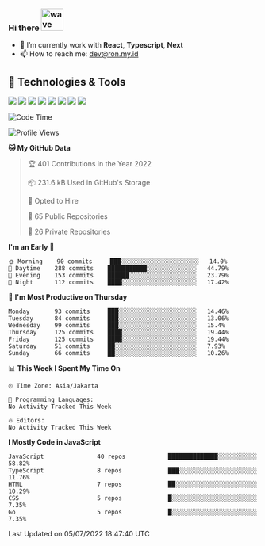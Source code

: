 ### Hi there <img src="https://i.ibb.co/q0Hx1KK/wave.gif" alt="wave" width="45px">

- 🌱 I’m currently work with **React**, **Typescript**, **Next**
- 📫 How to reach me: dev@ron.my.id

## 🔧 Technologies & Tools

![](https://img.shields.io/badge/OS-Linux-informational?style=flat&logo=linux&logoColor=white&color=2bbc8a)
![](https://img.shields.io/badge/OS-Windows-informational?style=flat&logo=windows&logoColor=white&color=2bbc8a)
![](https://img.shields.io/badge/Code-JavaScript-informational?style=flat&logo=javascript&logoColor=white&color=2bbc8a)
![](https://img.shields.io/badge/Code-Golang-informational?style=flat&logo=go&logoColor=white&color=2bbc8a)
![](https://img.shields.io/badge/Code-React-informational?style=flat&logo=react&logoColor=white&color=2bbc8a)
![](https://img.shields.io/badge/Code-Next-informational?style=flat&logo=next.js&logoColor=white&color=2bbc8a)
![](https://img.shields.io/badge/Shell-Bash-informational?style=flat&logo=gnu-bash&logoColor=white&color=2bbc8a)
![](https://img.shields.io/badge/Tools-Docker-informational?style=flat&logo=docker&logoColor=white&color=2bbc8a)

<!--START_SECTION:waka-->
![Code Time](http://img.shields.io/badge/Code%20Time-0%20secs-blue)

![Profile Views](http://img.shields.io/badge/Profile%20Views-1-blue)

**🐱 My GitHub Data** 

> 🏆 401 Contributions in the Year 2022
 > 
> 📦 231.6 kB Used in GitHub's Storage 
 > 
> 💼 Opted to Hire
 > 
> 📜 65 Public Repositories 
 > 
> 🔑 26 Private Repositories  
 > 
**I'm an Early 🐤** 

```text
🌞 Morning    90 commits     ███░░░░░░░░░░░░░░░░░░░░░░   14.0% 
🌆 Daytime    288 commits    ███████████░░░░░░░░░░░░░░   44.79% 
🌃 Evening    153 commits    ██████░░░░░░░░░░░░░░░░░░░   23.79% 
🌙 Night      112 commits    ████░░░░░░░░░░░░░░░░░░░░░   17.42%

```
📅 **I'm Most Productive on Thursday** 

```text
Monday       93 commits     ███░░░░░░░░░░░░░░░░░░░░░░   14.46% 
Tuesday      84 commits     ███░░░░░░░░░░░░░░░░░░░░░░   13.06% 
Wednesday    99 commits     ███░░░░░░░░░░░░░░░░░░░░░░   15.4% 
Thursday     125 commits    ████░░░░░░░░░░░░░░░░░░░░░   19.44% 
Friday       125 commits    ████░░░░░░░░░░░░░░░░░░░░░   19.44% 
Saturday     51 commits     ██░░░░░░░░░░░░░░░░░░░░░░░   7.93% 
Sunday       66 commits     ██░░░░░░░░░░░░░░░░░░░░░░░   10.26%

```


📊 **This Week I Spent My Time On** 

```text
⌚︎ Time Zone: Asia/Jakarta

💬 Programming Languages: 
No Activity Tracked This Week

🔥 Editors: 
No Activity Tracked This Week

```

**I Mostly Code in JavaScript** 

```text
JavaScript               40 repos            ██████████████░░░░░░░░░░░   58.82% 
TypeScript               8 repos             ███░░░░░░░░░░░░░░░░░░░░░░   11.76% 
HTML                     7 repos             ██░░░░░░░░░░░░░░░░░░░░░░░   10.29% 
CSS                      5 repos             █░░░░░░░░░░░░░░░░░░░░░░░░   7.35% 
Go                       5 repos             █░░░░░░░░░░░░░░░░░░░░░░░░   7.35%

```



 Last Updated on 05/07/2022 18:47:40 UTC
<!--END_SECTION:waka-->
